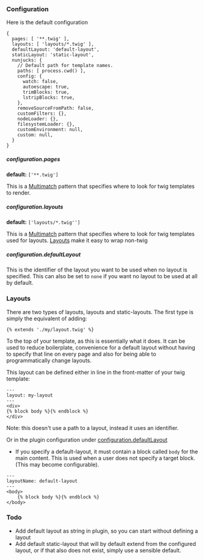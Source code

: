 
### Configuration
Here is the default configuration
```
{
  pages: [ '**.twig' ],
  layouts: [ 'layouts/*.twig' ],
  defaultLayout: 'default-layout',
  staticLayout: 'static-layout',
  nunjucks: {
    // Default path for template names.
    paths: [ process.cwd() ],
    config: {
      watch: false,
      autoescape: true,
      trimBlocks: true,
      lstripBlocks: true,
    },
    removeSourceFromPath: false,
    customFilters: {},
    nodeLoader: {},
    filesystemLoader: {},
    customEnvironment: null,
    custom: null,
  }
}
```

##### configuration.pages
**default:** `['**.twig']`

This is a [Multimatch](https://www.npmjs.com/package/multimatch) pattern that specifies where to look for twig templates to render.

##### configuration.layouts
**default:** `['layouts/*.twig'']`

This is a [Multimatch](https://www.npmjs.com/package/multimatch) pattern that specifies where to look for twig templates used for layouts. [Layouts](#layouts) make it easy
to wrap non-twig 

##### configuration.defaultLayout
This is the identifier of the layout you want to be used when no layout is specified. This can also be set to `none` if you want no layout to be used at all by default.

### Layouts
There are two types of layouts, layouts and static-layouts. The first type is simply the equivalent of adding:
```twig
{% extends './my/layout.twig' %}
``` 
To the top of your template, as this is essentially what it does. It can be used to reduce boilerplate, convenience for a default layout without having to specify that line on every page and
also for being able to programmatically change layouts. 

This layout can be defined either in line in the front-matter of your twig template:
```twig
---
layout: my-layout
---
<div>
{% block body %}{% endblock %}
</div>
``` 
Note: this doesn't use a path to a layout, instead it uses an identifier.

Or in the plugin configuration under [configuration.defaultLayout](#configuration-defaultLayout)

* If you specify a default-layout, it must contain a block called `body` for the main content. This is used when a user does not specify a target block. (This may become configurable).
```
---
layoutName: default-layout
---
<body>
    {% block body %}{% endblock %}
</body>
```


### Todo
- Add default layout as string in plugin, so you can start without defining a layout
- Add default static-layout that will by default extend from the configured layout, or if that also does not exist, simply use a sensible default.